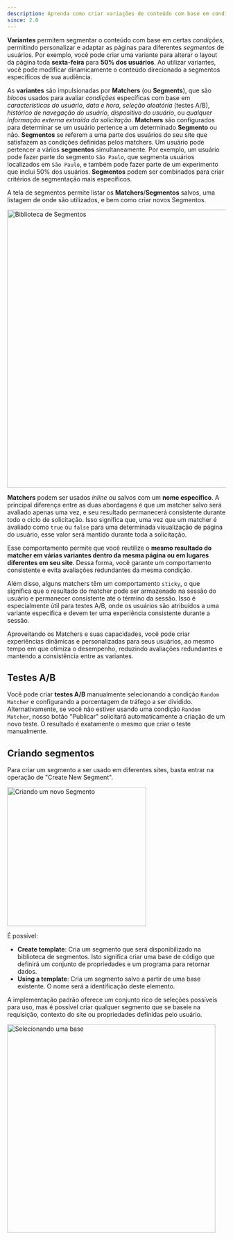 ```yaml
---
description: Aprenda como criar variações de conteúdo com base em condições específicas
since: 2.0
---
```


**Variantes** permitem segmentar o conteúdo com base em certas _condições_,
permitindo personalizar e adaptar as páginas para diferentes _segmentos_ de
usuários. Por exemplo, você pode criar uma variante para alterar o layout da
página toda **sexta-feira** para **50% dos usuários**. Ao utilizar variantes,
você pode modificar dinamicamente o conteúdo direcionado a segmentos específicos
de sua audiência.

As **variantes** são impulsionadas por **Matchers** (ou **Segments**), que são
_blocos_ usados para avaliar _condições_ específicas com base em
_características do usuário_, _data e hora_, _seleção aleatória_ (testes A/B),
_histórico de navegação do usuário_, _dispositivo do usuário_, ou _qualquer
informação externa extraída da solicitação_. **Matchers** são configurados para
determinar se um usuário pertence a um determinado **Segmento** ou não.
**Segmentos** se referem a uma parte dos usuários do seu site que satisfazem as
condições definidas pelos matchers. Um usuário pode pertencer a vários
**segmentos** simultaneamente. Por exemplo, um usuário pode fazer parte do
segmento `São Paulo`, que segmenta usuários localizados em `São Paulo`, e também
pode fazer parte de um experimento que inclui 50% dos usuários. **Segmentos**
podem ser combinados para criar critérios de segmentação mais específicos.

A tela de segmentos permite listar os **Matchers**/**Segmentos** salvos, uma
listagem de onde são utilizados, e bem como criar novos Segmentos.

<img width="640" alt="Biblioteca de Segmentos" src="/docs/cms-capabilities/segments/segments1.png">

**Matchers** podem ser usados _inline_ ou salvos com um **nome específico**. A
principal diferença entre as duas abordagens é que um matcher salvo será
avaliado apenas uma vez, e seu resultado permanecerá consistente durante todo o
ciclo de solicitação. Isso significa que, uma vez que um matcher é avaliado como
`true` ou `false` para uma determinada visualização de página do usuário, esse
valor será mantido durante toda a solicitação.

Esse comportamento permite que você reutilize o **mesmo resultado do matcher em
várias variantes dentro da mesma página ou em lugares diferentes em seu site**.
Dessa forma, você garante um comportamento consistente e evita avaliações
redundantes da mesma condição.

Além disso, alguns matchers têm um comportamento `sticky`, o que significa que o
resultado do matcher pode ser armazenado na sessão do usuário e permanecer
consistente até o término da sessão. Isso é especialmente útil para testes A/B,
onde os usuários são atribuídos a uma variante específica e devem ter uma
experiência consistente durante a sessão.

Aproveitando os Matchers e suas capacidades, você pode criar experiências
dinâmicas e personalizadas para seus usuários, ao mesmo tempo em que otimiza o
desempenho, reduzindo avaliações redundantes e mantendo a consistência entre as
variantes.

## Testes A/B

Você pode criar **testes A/B** manualmente selecionando a condição
`Random Matcher` e configurando a porcentagem de tráfego a ser dividido.
Alternativamente, se você não estiver usando uma condição `Random Matcher`,
nosso botão "Publicar" solicitará automaticamente a criação de um novo teste. O
resultado é exatamente o mesmo que criar o teste manualmente.

## Criando segmentos

Para criar um segmento a ser usado em diferentes sites, basta entrar na operação
de "Create New Segment".

<img width="320" alt="Criando um novo Segmento" src="/docs/cms-capabilities/segments/segments2.png">

É possível:

- **Create template**: Cria um segmento que será disponibilizado na biblioteca
  de segmentos. Isto significa criar uma base de código que definirá um conjunto
  de propriedades e um programa para retornar dados.
- **Using a template**: Cria um segmento salvo a partir de uma base existente. O
  nome será a identificação deste elemento.

A implementação padrão oferece um conjunto rico de seleções possíveis para uso,
mas é possível criar qualquer segmento que se baseie na requisição, contexto do
site ou propriedades definidas pelo usuário.

<img width="480" alt="Selecionando uma base" src="/docs/cms-capabilities/segments/segments3.png">
